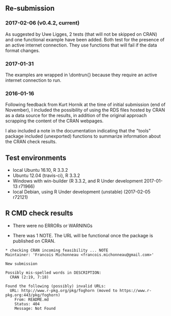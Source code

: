 ## Re-submission

### 2017-02-06 (v0.4.2, current)

As suggested by Uwe Ligges, 2 tests (that will not be skipped on CRAN) and one
functional example have been added. Both test for the presence of an active
internet connection. They use functions that will fail if the data format
changes.

### 2017-01-31

The examples are wrapped in \dontrun{} because they require an active internet
connection to run.

### 2016-01-16

Following feedback from Kurt Hornik at the time of initial submission (end of
November), I included the possibility of using the RDS files hosted by CRAN as a
data source for the results, in addition of the original approach scrapping the
content of the CRAN webpages.

I also included a note in the documentation indicating that the "tools" package
included (unexported) functions to summarize information about the CRAN check
results.



## Test environments

- local Ubuntu 16.10, R 3.3.2
- Ubuntu 12.04 (travis-ci), R 3.3.2
- Windows with win-builder (R 3.3.2, and R Under development 2017-01-13 r71966)
- local Debian, using R Under development (unstable) (2017-02-05 r72121)

## R CMD check results

- There were no ERRORs or WARNINGs

- There was 1 NOTE. The URL will be functional once the package is published on
  CRAN.

```
* checking CRAN incoming feasibility ... NOTE
Maintainer: 'Francois Michonneau <francois.michonneau@gmail.com>'

New submission

Possibly mis-spelled words in DESCRIPTION:
  CRAN (2:19, 7:18)

Found the following (possibly) invalid URLs:
  URL: http://www.r-pkg.org/pkg/foghorn (moved to https://www.r-pkg.org:443/pkg/foghorn)
    From: README.md
    Status: 404
    Message: Not Found
```
